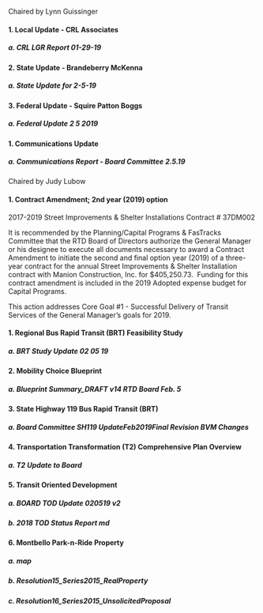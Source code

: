 Chaired by Lynn Guissinger

#### 1. Local Update - CRL Associates

##### a. CRL LGR Report 01-29-19

#### 2. State Update - Brandeberry McKenna

##### a. State Update for 2-5-19

#### 3. Federal Update - Squire Patton Boggs

##### a. Federal Update 2 5 2019

#### 1. Communications Update

##### a. Communications Report - Board Committee 2.5.19

Chaired by Judy Lubow

#### 1. Contract Amendment; 2nd year (2019) option 
2017-2019 Street Improvements & Shelter Installations
Contract # 37DM002

It is recommended by the Planning/Capital Programs & FasTracks Committee that the RTD Board of Directors authorize the General Manager or his designee to execute all documents necessary to award a Contract Amendment to initiate the second and final option year (2019) of a three-year contract for the annual Street Improvements & Shelter Installation contract with Manion Construction, Inc. for $405,250.73.  Funding for this contract amendment is included in the 2019 Adopted expense budget for Capital Programs.

This action addresses Core Goal #1 - Successful Delivery of Transit Services of the General Manager’s goals for 2019.

#### 1. Regional Bus Rapid Transit (BRT) Feasibility Study

##### a. BRT Study Update 02 05 19

#### 2. Mobility Choice Blueprint

##### a. Blueprint Summary_DRAFT v14 RTD Board Feb. 5

#### 3. State Highway 119 Bus Rapid Transit (BRT)

##### a. Board Committee SH119 UpdateFeb2019Final Revision BVM Changes

#### 4. Transportation Transformation (T2) Comprehensive Plan Overview

##### a. T2 Update to Board

#### 5. Transit Oriented Development

##### a. BOARD TOD Update 020519 v2

##### b. 2018 TOD Status Report md

#### 6. Montbello Park-n-Ride Property

##### a. map

##### b. Resolution15_Series2015_RealProperty

##### c. Resolution16_Series2015_UnsolicitedProposal
